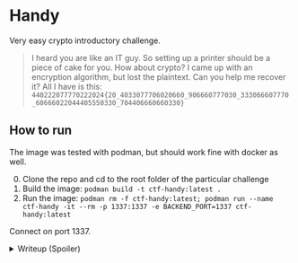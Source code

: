 # Handy

Very easy crypto introductory challenge.

> I heard you are like an IT guy. So setting up a printer should be a piece of cake for you. How about crypto? I came up with an encryption algorithm, but lost the plaintext. Can you help me recover it? All I have is this: `440222077770222024{20_4033077706020660_906660777030_333066607770_60666022044405550330_704406660660330}`

## How to run

The image was tested with podman, but should work fine with docker as well.

0. Clone the repo and cd to the root folder of the particular challenge
1. Build the image: `podman build -t ctf-handy:latest .`
2. Run the image: `podman rm -f ctf-handy:latest; podman run --name ctf-handy -it --rm -p 1337:1337 -e BACKEND_PORT=1337 ctf-handy:latest`

Connect on port 1337.

<details>
<summary>Writeup (Spoiler)</summary>

So the flag was presumably given to us straight away. The `{`, `}` and `_` in plain sight suggest that. This probably also means that we are dealing with some simple substitution where the letters are replaced with certain numbers. We also get a backend we can play around with:

```
[steve@todo ctf-handy]$ nc localhost 1337
      ,-'""`-,               
,'        `.             
/    _,,,_   \            
/   ,'  |  `\/\\           
/   /,--' `--.  `           
|   /      ___\_            
|  | /  ______|             
|  | |  |_' \'|             
\ ,' (   _) -`|             
'--- \ '-.-- /             
______/`--'--<              
|    |`-.  ,;/``--._        
|    |-. _///     ,'`\      
|    |`-Y;'/     /  ,-'\    
|    | // <_    / ,'  ,-'\  
'----'// -- `-./,' ,-'  \/  
|   //[==]     \,' \_.,-\  
|  //      `  -- | \__.,-' 
// -[==]_      |   ____\ 
//          `-- |--' |   \
    [==__,,,,--'    |-'" 
---""''             |    
hjm          ___...____/     
    --------------------.
           ,.        --.|
          /||\        /||
           ||        /  |
           ||       /   |
            |      /    |

Beep, boop! Give me a message to encrypt: Hello world!123@
Here ya go: 440330555055506660 9066607770555030!123@
```

Cool, it let's us encrypt messages. First thing we may notice is that it really only encrypts the letters. The numbers and special characters are left untouched. We can also try to encrypt the same message again to see if the encryption is deterministic:

```
Beep, boop! Give me a message to encrypt: Hello world!123@
Here ya go: 440330555055506660 9066607770555030!123@
```

And it is. This means if we request all letters individually, we will know what each letter will translate to. Thankfully there is no need to do that individually, since we know that special characters and numbers are left untouched. We can just request the whole alphabet and numbers joined together using some special character:

```
Beep, boop! Give me a message to encrypt: a/b/c/d/e/f/g/h/i/j/k/l/m/n/o/p/q/r/s/t/u/v/w/x/y/z
Here ya go: 20/220/2220/30/330/3330/40/440/4440/50/550/5550/60/660/6660/70/770/7770/77770/80/880/8880/90/990/9990/99990
```

That's good, we now have a lookup table. Since we know the flag format is `HCSC24{}`, we can indeed confirm that the beginning (`440222077770222024`) translates to `HCSC24{`.

- `440` -> `H`
- `2220` -> `C`
- `77770` -> `S`
- `2220` -> `C`
- `2` -> `2`
- `4` -> `4`
- `{` -> `{`

So letters are handled. But the number sequences are not using a fixed length, so we cannot just split the string into X-character long chunks and translate them. However we can notice that each number ends in a `0`. This means we can read a number until we encounter a `0` and then translate it. If we don't encounter a `0` at the end, we can write it down as-is. And if we encounter a non number, we can write it down as-is too. I prepared a solver script that does just that, you can find it in [poc.py](poc.py).

```
[steve@todo ctf-handy]$ python3 ./poc.py 
[+] Opening connection to localhost on port 1337: Done
Decrypted flag: hcsc24{a_german_word_for_mobile_phone}
[*] Closed connection to localhost port 1337
```

And we got the flag: `hcsc24{a_german_word_for_mobile_phone}`. This one is case insensitive.

### Another way, without the backend

One can just realize that the numbers used represent old phone keypad presses ([T9 SMS style](https://www.dcode.fr/t9-cipher)), where one keeps pressing the same key to get to the desired letter. The only difference is that the `0` key is used for spaces. So it's possible to use a T9 cipher to decrypt the message without the need for any lookup tables and whatnot. But of course the challenge becomes guessier that way.

**Note**: For the sake of clarity, one wouldn't call this encryption. It's a simple substitution cipher. I just used the term encryption to make the challenge a little less obvious at the beginning.

</details>